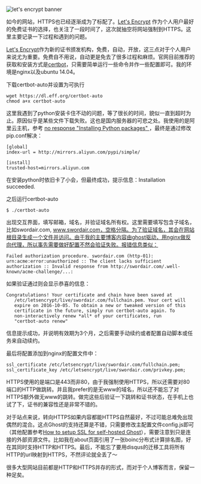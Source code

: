 ![let's encrypt banner](https://swordair.com/content/images/2016/07/banner-lets-encrypt.jpg)

如今的网站，HTTPS也已经逐渐成为了标配了。[Let's Encrypt](https://letsencrypt.org/) 作为个人用户最好的免费证书的选择，也关注了一段时间了，这次就抽空将网站强制到HTTPS。这里主要记录一下过程和遇到的问题。

[Let's Encrypt](https://letsencrypt.org/)作为新的证书颁发机构，免费，自动，开放，这三点对于个人用户来说尤为重要。免费自不用说，自动更是免去了很多过程和麻烦。官网目前推荐的获取和安装方式是[certbot](https://certbot.eff.org/)，只需要简单运行一些命令并作一些配置即可。我的环境是nginx以及ubuntu 14.04。

下载certbot-auto并设置为可执行
```
wget https://dl.eff.org/certbot-auto
chmod a+x certbot-auto
```
这里我遇到了python安装卡住不动的问题，等了很长的时间，貌似一直到超时为止。原因似乎是某些文件下载失败。这也是国内服务器的可悲之处。我使用的是阿里云主机，参考 [no response "Installing Python packages" ](https://github.com/certbot/certbot/issues/2516)，最终是通过修改pip.conf解决：
```
[global]
index-url = http://mirrors.aliyun.com/pypi/simple/

[install]
trusted-host=mirrors.aliyun.com
```
在安装python时依旧卡了小会，但最终成功，提示信息：Installation succeeded.

之后运行certbot-auto
```
$ ./certbot-auto
```
出现交互界面，填写邮箱，域名，并验证域名所有权。这里需要填写包含子域名，比如swordair.com, www.swordair.com，空格分隔。为了验证域名，其会在网站根目录生成一个文件并访问。由于我的主要博客内容由ghost驱动，用nginx做反向代理，所以事先需要做好配置不然会验证失败。报错信息类似：
```
Failed authorization procedure. swordair.com (http-01): urn:acme:error:unauthorized :: The client lacks sufficient authorization :: Invalid response from http://swordair.com/.well-known/acme-challenge/...: 
```
如果验证通过则会显示恭喜的信息：
```
Congratulations! Your certificate and chain have been saved at
   /etc/letsencrypt/live/swordair.com/fullchain.pem. Your cert will
   expire on 2016-10-05. To obtain a new or tweaked version of this
   certificate in the future, simply run certbot-auto again. To
   non-interactively renew *all* of your certificates, run
   "certbot-auto renew"
```
信息提示成功，并说明有效期为3个月，之后需要手动续约或者配置自动脚本或任务来自动续约。

最后将配置添加到nginx的配置文件中：
```
ssl_certificate /etc/letsencrypt/live/swordair.com/fullchain.pem;
ssl_certificate_key /etc/letsencrypt/live/swordair.com/privkey.pem;
```

HTTPS使用的是端口是443而非80，由于我强制使用HTTPS，所以还需要对80端口的HTTP做跳转。并且我prefer的是无www的域名，所以还不能忘了对HTTPS额外做无www的跳转。做完这些后验证一下跳转和证书状态，在手机上也试了下，证书的兼容性还是非常不错的。

对于站点来说，转向HTTPS如果内容都能HTTPS自然最好，不过可能总难免出现偶然的混合。这点Ghost的支持还算是不错，只需要修改主配置文件config.js即可（其他配置参考[How to setup SSL for self-hosted Ghost](http://support.ghost.org/setup-ssl-self-hosted-ghost/)），需要注意到只是连接的外部资源文件。比如我在about页面引用了一张boinc分布式计算排名图，好在其同时支持HTTP和HTTPS。最后，不能忘了要用disqus的迁移工具将所有HTTP的url映射到HTTPS，不然评论就全丢了～

很多大型网站目前都是HTTP和HTTPS并存的形式，而对于个人博客而言，保留一种足矣。